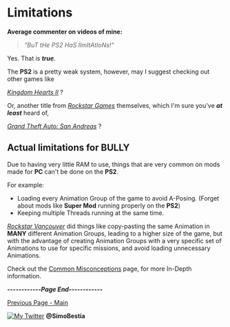 # Limitations

**Average commenter on videos of mine:**

> _"BuT tHe PS2 HaS lImItAtIoNs!"_

Yes. That is _**true**_.

The **PS2** is a pretty weak system, however, may I suggest checking out other games like

[_Kingdom Hearts II_](https://en.wikipedia.org/wiki/Kingdom_Hearts_II) ?

Or, another title from [_Rockstar Games_](https://en.wikipedia.org/wiki/Rockstar_Games) themselves, which I'm sure you've **_at least_** heard of,

[_Grand Theft Auto: San Andreas_](https://en.wikipedia.org/wiki/Grand_Theft_Auto:_San_Andreas) ?

## Actual limitations for BULLY

Due to having very little RAM to use, things that are very common on mods made for **PC** can't be done on the **PS2**.

For example:
- Loading every Animation Group of the game to avoid A-Posing. (Forget about mods like **Super Mod** running properly on the **PS2**)
- Keeping multiple Threads running at the same time.

[_Rockstar Vancouver_](https://en.wikipedia.org/wiki/Rockstar_Vancouver) did things like copy-pasting the same Animation in **MANY** different Animation Groups, leading to a higher size of the game, but with the advantage of creating Animation Groups with a very specific set of Animations to use for specific missions, and avoid loading unnecessary Animations.

Check out the [Common Misconceptions](https://simonbestia.github.io/Bully-Modding-and-Documentation/PS2/Limitations/Misconceptions) page, for more In-Depth information.

**------------_Page End_------------**

[Previous Page - Main](https://simonbestia.github.io/Bully-Modding-and-Documentation/)


[![My Twitter][1.2]][1] **@SimoBestia**

<!-- Please don't remove this: Grab your social icons from https://github.com/carlsednaoui/gitsocial -->

[1.2]: http://i.imgur.com/wWzX9uB.png (My Twitter)

[1]: http://www.twitter.com/SimoBestia

<!-- Please don't remove this: Grab your social icons from https://github.com/carlsednaoui/gitsocial -->
